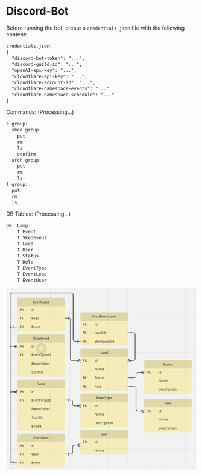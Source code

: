 # Discord-Bot
Before running the bot, create a `credentials.json` file with the following content:

```
credentials.json:
{
  "discord-bot-token": "...",
  "discord-guild-id": "...",
  "openAI-api-key": "...",
  "cloudflare-api-key": "...",
  "cloudflare-account-id": "...",
  "cloudflare-namespace-events": "...",
  "cloudflare-namespace-schedule": "..."
}
```

Commands: (Processing...)

```
e group:
  sked group:
    put
    rm
    ls
    confirm
  arch group:
    put
    rm
    ls
l group:
  put
  rm
  ls
```

DB Tables: (Processing...)

```
DB  Lamp:
    T Event
    T SkedEvent
    T Lead
    T User
    T Status
    T Role
    T EventType
    T EventLead
    T EventUser
```

![Lamp Database](https://github.com/Jigalow-Vladimir/Obsidian-Lamp/blob/main/Discord-Bot/Screenshots/00-BD.png)
